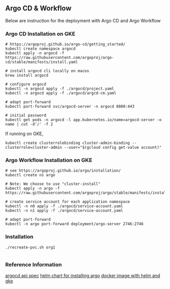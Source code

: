 ## Argo CD & Workflow
Below are instruction for the deployment with Argo CD and Argo Workflow

### Argo CD Installation on GKE
```shell script
# https://argoproj.github.io/argo-cd/getting_started/
kubectl create namespace argocd
kubectl apply -n argocd -f https://raw.githubusercontent.com/argoproj/argo-cd/stable/manifests/install.yaml

# install argocd cli locally on macos
brew install argocd

# configure argocd
kubectl -n argocd apply -f ./argocd/project.yaml
kubectl -n argocd apply -f ./argocd/argcd-cm.yaml

# adopt port-forward
kubectl port-forward svc/argocd-server -n argocd 8080:443

# initial password
kubectl get pods -n argocd -l app.kubernetes.io/name=argocd-server -o name | cut -d'/' -f 2
```

If running on GKE,
```shell script
kubectl create clusterrolebinding cluster-admin-binding --clusterrole=cluster-admin --user="$(gcloud config get-value account)"
```

### Argo Workflow Installation on GKE
```shell script
# see https://argoproj.github.io/argo/installation/
kubectl create ns argo

# Note: We choose to use "cluster-install"
kubectl apply -n argo -f https://raw.githubusercontent.com/argoproj/argo/stable/manifests/install.yaml

# create service account for each application namespace
kubectl -n n0 apply -f ./argocd/service-account.yaml
kubectl -n n1 apply -f ./argocd/service-account.yaml

# adopt port-forward
kubectl -n argo port-forward deployment/argo-server 2746:2746
```

### Installation
```shell script
./recreate-pvc.sh org1


```

###

### Reference Information
[argocd api spec](https://github.com/argoproj/argo/blob/master/api/openapi-spec/swagger.json)
[helm chart for installing argo](https://github.com/argoproj/argo-helm/tree/master/charts/argo-cd)
[docker image with helm and gke](https://hub.docker.com/r/devth/helm)
